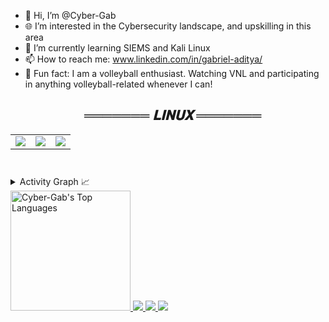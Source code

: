 - 👋 Hi, I’m @Cyber-Gab
- 🌐 I’m interested in the Cybersecurity landscape, and upskilling in this area
- 🌱 I’m currently learning SIEMS and Kali Linux
- 📫 How to reach me: www.linkedin.com/in/gabriel-aditya/
- 🏐 Fun fact: I am a volleyball enthusiast. Watching VNL and participating in anything volleyball-related whenever I can!

<h2 align="center">&ensp; <i>═══════ 𝐋𝐈𝐍𝐔𝐗 ═══════</i></h2>
<table align="center" height="50px">
  <tr>
    <td align="center">
      <img src = "https://img.shields.io/badge/VirtualBox-21416b?style=for-the-badge&logo=VirtualBox&logoColor=white"><br>
    </td>
    <td align="center">
      <img src = "https://img.shields.io/badge/Kali_Linux-557C94?style=for-the-badge&logo=kali-linux&logoColor=white"><br>
    </td>
    <td align="center">
      <img src = "https://img.shields.io/badge/Ubuntu-E95420?style=for-the-badge&logo=ubuntu&logoColor=white"><br>
    </td>
</table>

<details>
<summary>Activity Graph 📈</summary>
  <br/>
[![Ashutosh's github activity graph](https://github-readme-activity-graph.vercel.app/graph?username=Cyber-Gab&theme=tokyo-night&line=5c00e6&point=00ffff&area=true&hide_border=true)](https://github.com/ashutosh00710/github-readme-activity-graph)
</details>

<a href="https://github.com/anuraghazra/github-readme-stats">
    <img alt="Cyber-Gab's Top Languages" src="https://github-readme-stats.vercel.app/api/top-langs/?username=Cyber-Gab&langs_count=8&layout=compact&theme=ambient_gradient&hide_border=true&title_color=5c00e6&icon_color=00E676&hide=Jupyter%20Notebook" height="192px"/>
    <img src="http://github-profile-summary-cards.vercel.app/api/cards/productive-time?username=Cyber-Gab&theme=dracula&utcOffset=-3">
    <img src="http://github-profile-summary-cards.vercel.app/api/cards/most-commit-language?username=Cyber-Gab&theme=dracula">
    <img src="http://github-profile-summary-cards.vercel.app/api/cards/repos-per-language?username=Cyber-Gab&theme=dracula">
</a>
